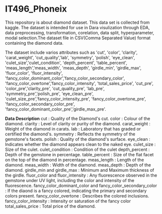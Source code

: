 # IT496_Phoneix
This repository is about diamond dataset. This data set is collected from kaggle. The dataset is intended for use in Dara visulization through EDA, data preprocessing, transformation, corelation, data split, hyperparameter, modal selection.The dataset file in CSV(Comma Separated Value) format containing the diamond data.

The dataset include varios attributes such as 'cut', 'color', 'clarity', 'carat_weight', 'cut_quality','lab', 'symmetry', 'polish', 'eye_clean', 'culet_size','culet_condition', 'depth_percent', 'table_percent', 'meas_length','meas_width', 'meas_depth', 'girdle_min', 'girdle_max', 'fluor_color',    'fluor_intensity', 'fancy_color_dominant_color','fancy_color_secondary_color', 'fancy_color_overtone','fancy_color_intensity', 'total_sales_price', 'cut_pre', 'color_pre','clarity_pre', 'cut_quality_pre', 'lab_pre', 'symmetry_pre','polish_pre', 'eye_clean_pre', 'culet_size_pre','fancy_color_intensity_pre', 'fancy_color_overtone_pre',    'fancy_color_secondary_color_pre', 'fancy_color_dominant_color_pre','girdle_max_pre'. 

**Data Description**
cut : Quality of the Diamond's cut.
color : Colour of the diamond.
clarity : Level of clarity or purity of the diamond.
carat_weight : Weight of the diamond in carats.
lab : Laboratory that has graded or certified the diamond's.
symmetry : Reflects the symmetry of the gemstone's facets.
polish : Quality of the diamond's surface.
eye_clean : Indicates whether the diamond appears clean to the naked eye.
culet_size : Size of the culet.
culet_condition : Condition of the culet
depth_percent : Depth of the gemstone in percentage.
table_percent : Size of the flat facet on the top of the diamond in percentage.
meas_length : Length of the diamond.
meas_width : Width of the diamond.
meas_depth : Depth of the diamond.
girdle_min and girdle_max : Minimum and Maximum thickness of the girdle.
fluor_color and fluor_intensity : Any fluorescence observed in the gemstone under UV light, including the color and intensity of the fluorescence.
fancy_color_dominant_color and fancy_color_secondary_color : If the diaond is a fancy colored, indicating the primary and secondary colors present.
fancy_color_overtone : Describes the colored inclusions.
fancy_color_intensity : Intensity or saturation of the fancy color
total_sales_price : Total price of the diamond.
